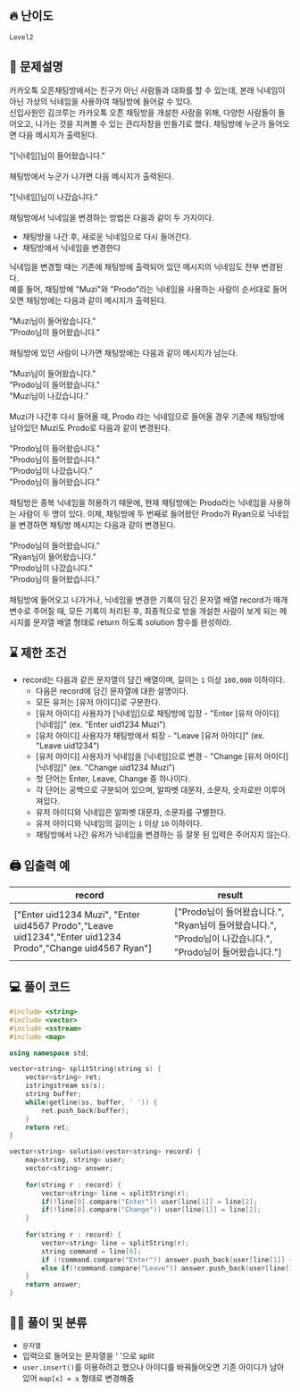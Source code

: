 ## 🔥 난이도
`Level2`

## 📝 문제설명
카카오톡 오픈채팅방에서는 친구가 아닌 사람들과 대화를 할 수 있는데, 본래 닉네임이 아닌 가상의 닉네임을 사용하여 채팅방에 들어갈 수 있다.   
신입사원인 김크루는 카카오톡 오픈 채팅방을 개설한 사람을 위해, 다양한 사람들이 들어오고, 나가는 것을 지켜볼 수 있는 관리자창을 만들기로 했다. 채팅방에 누군가 들어오면 다음 메시지가 출력된다.
<br><br>"[닉네임]님이 들어왔습니다."<br><br>
채팅방에서 누군가 나가면 다음 메시지가 출력된다.
<br><br>"[닉네임]님이 나갔습니다."<br><br>
채팅방에서 닉네임을 변경하는 방법은 다음과 같이 두 가지이다.
- 채팅방을 나간 후, 새로운 닉네임으로 다시 들어간다.
- 채팅방에서 닉네임을 변경한다   


닉네임을 변경할 때는 기존에 채팅방에 출력되어 있던 메시지의 닉네임도 전부 변경된다.   
예를 들어, 채팅방에 "Muzi"와 "Prodo"라는 닉네임을 사용하는 사람이 순서대로 들어오면 채팅방에는 다음과 같이 메시지가 출력된다.   
<br>"Muzi님이 들어왔습니다."   
"Prodo님이 들어왔습니다."   
<br>
채팅방에 있던 사람이 나가면 채팅방에는 다음과 같이 메시지가 남는다.   
<br>
"Muzi님이 들어왔습니다."   
"Prodo님이 들어왔습니다."   
"Muzi님이 나갔습니다."   
<br>
Muzi가 나간후 다시 들어올 때, Prodo 라는 닉네임으로 들어올 경우 기존에 채팅방에 남아있던 Muzi도 Prodo로 다음과 같이 변경된다.   
<br>
"Prodo님이 들어왔습니다."   
"Prodo님이 들어왔습니다."   
"Prodo님이 나갔습니다."   
"Prodo님이 들어왔습니다."   
<br>
채팅방은 중복 닉네임을 허용하기 때문에, 현재 채팅방에는 Prodo라는 닉네임을 사용하는 사람이 두 명이 있다. 이제, 채팅방에 두 번째로 들어왔던 Prodo가 Ryan으로 닉네임을 변경하면 채팅방 메시지는 다음과 같이 변경된다.   
<br>
"Prodo님이 들어왔습니다."   
"Ryan님이 들어왔습니다."   
"Prodo님이 나갔습니다."   
"Prodo님이 들어왔습니다."   
<br>
채팅방에 들어오고 나가거나, 닉네임을 변경한 기록이 담긴 문자열 배열 record가 매개변수로 주어질 때, 모든 기록이 처리된 후, 최종적으로 방을 개설한 사람이 보게 되는 메시지를 문자열 배열 형태로 return 하도록 solution 함수를 완성하라.

## ⌛️ 제한 조건
- record는 다음과 같은 문자열이 담긴 배열이며, 길이는 `1` 이상 `100,000` 이하이다.
  - 다음은 record에 담긴 문자열에 대한 설명이다.
  - 모든 유저는 [유저 아이디]로 구분한다.
  - [유저 아이디] 사용자가 [닉네임]으로 채팅방에 입장 - "Enter [유저 아이디] [닉네임]" (ex. "Enter uid1234 Muzi")
  - [유저 아이디] 사용자가 채팅방에서 퇴장 - "Leave [유저 아이디]" (ex. "Leave uid1234")
  - [유저 아이디] 사용자가 닉네임을 [닉네임]으로 변경 - "Change [유저 아이디] [닉네임]" (ex. "Change uid1234 Muzi")
  - 첫 단어는 Enter, Leave, Change 중 하나이다.
  - 각 단어는 공백으로 구분되어 있으며, 알파벳 대문자, 소문자, 숫자로만 이루어져있다.
  - 유저 아이디와 닉네임은 알파벳 대문자, 소문자를 구별한다.
  - 유저 아이디와 닉네임의 길이는 `1` 이상 `10` 이하이다.
  - 채팅방에서 나간 유저가 닉네임을 변경하는 등 잘못 된 입력은 주어지지 않는다.

## 🖨  입출력 예
record|	result
--|--
["Enter uid1234 Muzi", "Enter uid4567 Prodo","Leave uid1234","Enter uid1234 Prodo","Change uid4567 Ryan"]|	["Prodo님이 들어왔습니다.", "Ryan님이 들어왔습니다.", "Prodo님이 나갔습니다.", "Prodo님이 들어왔습니다."]

## 💻 풀이 코드
```cpp
#include <string>
#include <vector>
#include <sstream>
#include <map>

using namespace std;

vector<string> splitString(string s) {
    vector<string> ret;
    istringstream ss(s);
    string buffer;
    while(getline(ss, buffer, ' ')) {
        ret.push_back(buffer);
    }
    return ret;
}

vector<string> solution(vector<string> record) {
    map<string, string> user;
    vector<string> answer;
    
    for(string r : record) {
        vector<string> line = splitString(r);
        if(!line[0].compare("Enter")) user[line[1]] = line[2];
        if(!line[0].compare("Change")) user[line[1]] = line[2];
    }
    
    for(string r : record) {
        vector<string> line = splitString(r);
        string command = line[0];
        if (!command.compare("Enter")) answer.push_back(user[line[1]] + "님이 들어왔습니다.");
        else if(!command.compare("Leave")) answer.push_back(user[line[1]] + "님이 나갔습니다.");
    }
    return answer;
}
```

## ✍🏻 풀이 및 분류
- `문자열`
- 입력으로 들어오는 문자열을 ' '으로 split
- `user.insert()`를 이용하려고 했으나 아이디를 바꿔들어오면 기존 아이디가 남아있어 `map[x] = x` 형태로 변경해줌